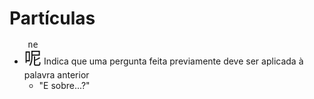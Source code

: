 # Partículas

-   <font size="6"><code><ruby>呢<rt>ne</rt></ruby></code></font> Indica que uma pergunta feita previamente deve ser aplicada à palavra anterior
    -   "E sobre...?"
